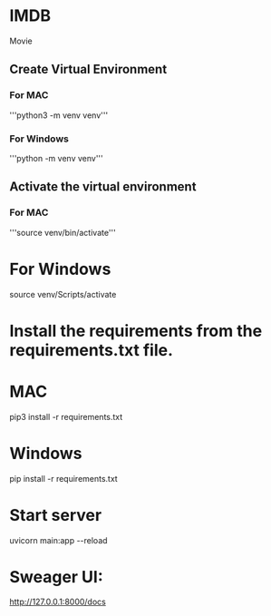 # IMDB
Movie


## Create Virtual Environment
### For MAC
'''python3 -m venv venv'''

### For Windows
'''python -m venv venv'''


## Activate the virtual environment
### For MAC
'''source venv/bin/activate'''

# For Windows
source venv/Scripts/activate

# Install the requirements from the requirements.txt file.
# MAC
pip3 install -r requirements.txt

# Windows
pip install -r requirements.txt

# Start server
uvicorn main:app --reload

# Sweager UI:
http://127.0.0.1:8000/docs
